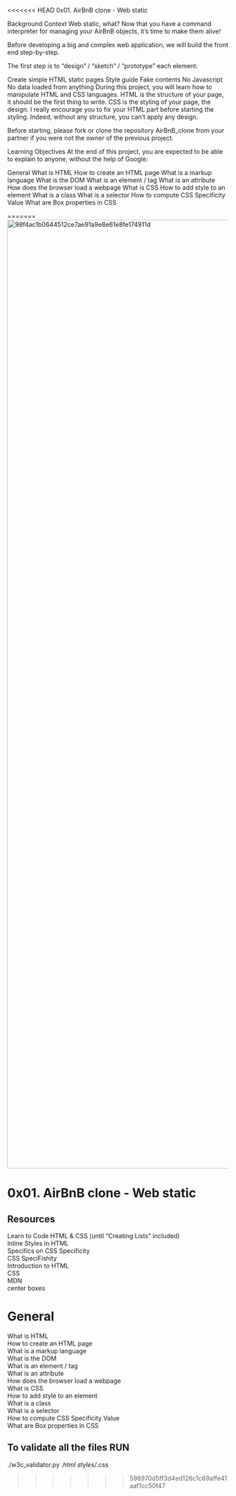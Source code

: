 <<<<<<< HEAD
0x01. AirBnB clone - Web static

Background Context
Web static, what?
Now that you have a command interpreter for managing your AirBnB objects, it’s time to make them alive!

Before developing a big and complex web application, we will build the front end step-by-step.

The first step is to “design” / “sketch” / “prototype” each element:

Create simple HTML static pages
Style guide
Fake contents
No Javascript
No data loaded from anything
During this project, you will learn how to manipulate HTML and CSS languages. HTML is the structure of your page, it should be the first thing to write. CSS is the styling of your page, the design. I really encourage you to fix your HTML part before starting the styling. Indeed, without any structure, you can’t apply any design.

Before starting, please fork or clone the repository AirBnB_clone from your partner if you were not the owner of the previous project.

Learning Objectives
At the end of this project, you are expected to be able to explain to anyone, without the help of Google:

General
What is HTML
How to create an HTML page
What is a markup language
What is the DOM
What is an element / tag
What is an attribute
How does the browser load a webpage
What is CSS
How to add style to an element
What is a class
What is a selector
How to compute CSS Specificity Value
What are Box properties in CSS

=======
<img width="2160" alt="98f4ac1b0644512ce7ae91a9e8e61e8fe174911d" src="https://github.com/rodgersxy/AirBnB_clone/assets/47353893/18ddeb9e-6629-4ba2-9c50-6599ed736ffd">
# 0x01. AirBnB clone - Web static

## Resources  

Learn to Code HTML & CSS (until “Creating Lists” included)    
Inline Styles in HTML    
Specifics on CSS Specificity  
CSS SpeciFishity   
Introduction to HTML   
CSS   
MDN   
center boxes

# General  

What is HTML  
How to create an HTML page  
What is a markup language   
What is the DOM   
What is an element / tag   
What is an attribute   
How does the browser load a webpage  
What is CSS   
How to add style to an element  
What is a class   
What is a selector   
How to compute CSS Specificity Value  
What are Box properties in CSS   

## To validate all the files RUN

./w3c_validator.py *.html styles/*.css
>>>>>>> 598970d5ff3d4ed126c1c69affe41aaf1cc50f47
